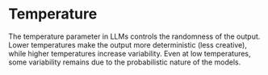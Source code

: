 # Temperature

The temperature parameter in LLMs controls the randomness of the output. Lower temperatures make the output more deterministic (less creative), while higher temperatures increase variability. Even at low temperatures, some variability remains due to the probabilistic nature of the models.

